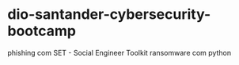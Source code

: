 # dio-santander-cybersecurity-bootcamp
phishing com SET - Social Engineer Toolkit
ransomware com python

